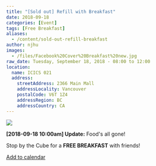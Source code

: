 ```yaml
---
title: "[Sold out] Refill with Breakfast"
date: 2018-09-18
categories: [Event]
tags: [Free Breakfast]
aliases:
  - /content/sold-out-refill-breakfast
author: njhu
images:
  - /files/Facebook%20Cover%20Breakfast%20new.jpg
raw_date: Tuesday, September 18, 2018 - 08:00 to 12:00
location:
  name: ICICS 021
  address:
    streetAddress: 2366 Main Mall
    addressLocality: Vancouver
    postalCode: V6T 1Z4
    addressRegion: BC
    addressCountry: CA
---
```


![](/files/Facebook%20Cover%20Breakfast%20new.jpg)

**\[2018-09-18 10:00am\] Update:** Food's all gone!

Stop by the Cube for a **FREE BREAKFAST** with friends!

[Add to calendar](https://www.google.com/calendar/render?action=TEMPLATE&text=CSSS%3A+Refuel+with+Breakfast&details=https%3A%2F%2Fubccsss.org%2Fcontent%2Frefill-breakfast%0AStop+by+the+Cube+for+a+FREE+BREAKFAST+with+friends%21&location=ICICS+%23021%2C+ICICS+Computer+Science%2C+2366+Main+Mall%2C+Vancouver%2C+BC+V6T+1Z4%2C+Canada&dates=20180918T150000Z%2F20180918T190000Z)
